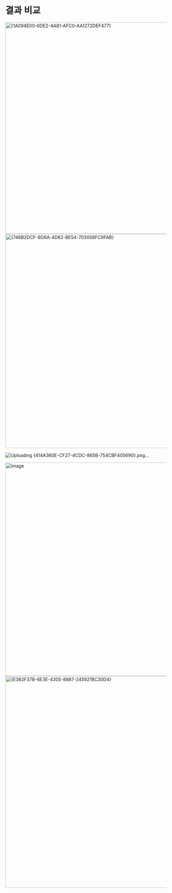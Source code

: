# 결과 비교

<img width="1172" height="660" alt="{1A094E00-6DE2-4A81-AFC0-AA1272DEF477}" src="https://github.com/user-attachments/assets/5a0652ad-2105-49b3-aae0-333c404fdb6e" />

<img width="1172" height="668" alt="{746B2DCF-8D6A-4D62-BE54-703008FC9FAB}" src="https://github.com/user-attachments/assets/6d989f15-0612-41ae-b42e-3ee906c1af06" />

![Uploading {414A360E-CF27-4CDC-865B-754CBF405690}.png…]()


<img width="1179" height="666" alt="image" src="https://github.com/user-attachments/assets/3e48c1d7-3d99-4970-acc7-9d7ed3a3f16b" />

<img width="1176" height="661" alt="{E382F37B-6E3E-4305-8887-245921BC30D4}" src="https://github.com/user-attachments/assets/f84e9e4e-2c95-4b54-a7fe-dccc32cf0df3" />

